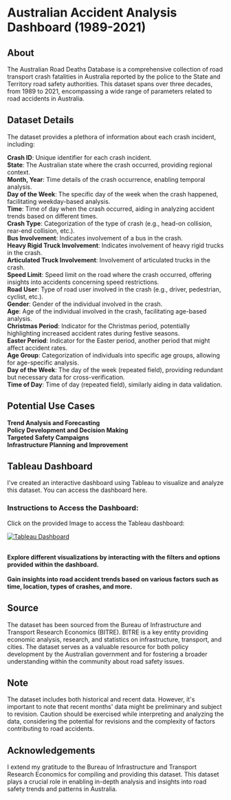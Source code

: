 # Australian Accident Analysis Dashboard (1989-2021)

## About
The Australian Road Deaths Database is a comprehensive collection of road transport crash fatalities in Australia reported by the police to the State and Territory road safety authorities. This dataset spans over three decades, from 1989 to 2021, encompassing a wide range of parameters related to road accidents in Australia.

## Dataset Details
The dataset provides a plethora of information about each crash incident, including:

**Crash ID**: Unique identifier for each crash incident.<br>
**State**: The Australian state where the crash occurred, providing regional context.<br>
**Month, Year**: Time details of the crash occurrence, enabling temporal analysis.<br>
**Day of the Week**: The specific day of the week when the crash happened, facilitating weekday-based analysis.<br>
**Time**: Time of day when the crash occurred, aiding in analyzing accident trends based on different times.<br>
**Crash Type**: Categorization of the type of crash (e.g., head-on collision, rear-end collision, etc.).<br>
**Bus Involvement**: Indicates involvement of a bus in the crash.<br>
**Heavy Rigid Truck Involvement**: Indicates involvement of heavy rigid trucks in the crash.<br>
**Articulated Truck Involvement**: Involvement of articulated trucks in the crash.<br>
**Speed Limit**: Speed limit on the road where the crash occurred, offering insights into accidents concerning speed restrictions.<br>
**Road User**: Type of road user involved in the crash (e.g., driver, pedestrian, cyclist, etc.).<br>
**Gender**: Gender of the individual involved in the crash.<br>
**Age**: Age of the individual involved in the crash, facilitating age-based analysis.<br>
**Christmas Period**: Indicator for the Christmas period, potentially highlighting increased accident rates during festive seasons.<br>
**Easter Period**: Indicator for the Easter period, another period that might affect accident rates.<br>
**Age Group**: Categorization of individuals into specific age groups, allowing for age-specific analysis.<br>
**Day of the Week**: The day of the week (repeated field), providing redundant but necessary data for cross-verification.<br>
**Time of Day**: Time of day (repeated field), similarly aiding in data validation.<br>
## Potential Use Cases
**Trend Analysis and Forecasting**<br>
**Policy Development and Decision Making**<br>
**Targeted Safety Campaigns**<br>
**Infrastructure Planning and Improvement**<br>
## Tableau Dashboard
I've created an interactive dashboard using Tableau to visualize and analyze this dataset. You can access the dashboard here.

### Instructions to Access the Dashboard:

Click on the provided Image to access the Tableau dashboard:

<a align="left" href="https://public.tableau.com/app/profile/anil.kandakatla/viz/Australian-AccidentData/Main?publish=yes" onclick="window.open(this.href, '_blank'); return false;">
  <img src="https://github.com/Anilk6/AU-Accident-Analysis-Dashboard/assets/151690691/ffc6a791-7245-4b8f-9b4e-03ed2627a648" style="max-width:100%;" alt="Tableau Dashboard">
</a>

<br>**Explore different visualizations by interacting with the filters and options provided within the dashboard.**<br>
<br>**Gain insights into road accident trends based on various factors such as time, location, types of crashes, and more.**<br>
## Source
The dataset has been sourced from the Bureau of Infrastructure and Transport Research Economics (BITRE). BITRE is a key entity providing economic analysis, research, and statistics on infrastructure, transport, and cities. The dataset serves as a valuable resource for both policy development by the Australian government and for fostering a broader understanding within the community about road safety issues.

## Note
The dataset includes both historical and recent data. However, it's important to note that recent months' data might be preliminary and subject to revision.
Caution should be exercised while interpreting and analyzing the data, considering the potential for revisions and the complexity of factors contributing to road accidents.
## Acknowledgements
I extend my gratitude to the Bureau of Infrastructure and Transport Research Economics for compiling and providing this dataset. This dataset plays a crucial role in enabling in-depth analysis and insights into road safety trends and patterns in Australia.


